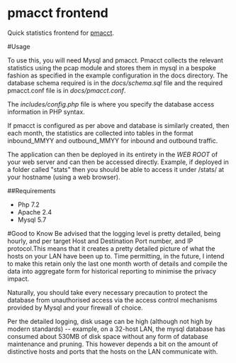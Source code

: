 pmacct frontend
===============

Quick statistics frontend for [pmacct](http://www.pmacct.net/). 

#Usage

To use this, you will need Mysql and pmacct. Pmacct collects the relevant statistics
using the pcap module and stores them in mysql in a bespoke fashion as specified in the
example configuration in the docs directory. The database schema required is in the *docs/schema.sql* file and 
the required pmacct.conf file is in *docs/pmacct.conf*.

The *includes/config.php* file is where you specify the database access information in PHP syntax.

If pmacct is configured as per above and database is similarly created, then each month, the statistics are collected
into tables in the format inbound_MMYY and outbound_MMYY for inbound and outbound traffic.

The application can then be deployed in its entirety in the *WEB ROOT* of your web server and can then be accessed
 directly. Example, if deployed in a folder called "stats" then you should be able to access it under /stats/
 at your hostname (using a web browser).

##Requirements
* Php 7.2
* Apache 2.4
* Mysql 5.7

#Good to Know
Be advised that the logging level is pretty detailed, being hourly, and per target Host and Destination Port number,
and IP protocol.This means that it creates a pretty detailed picture of what the hosts on 
your LAN have been up to. Time permitting, in the future, I intend to make this retain only the last one month 
worth of details and compile the data into aggregate form for historical reporting to minimise the privacy impact. 

Naturally, you should take every necessary precaution to protect the database from unauthorised access via the access control
mechanisms provided by Mysql and your firewall of choice. 

Per the detailed logging, disk usage can be high (although not high by modern standards) -- example, on a 32-host LAN,
the mysql database has consumed about 530MB of disk space without any form of database maintenance and pruning. This
however depends a bit on the amount of distinctive hosts and ports that the hosts on the LAN communicate with.